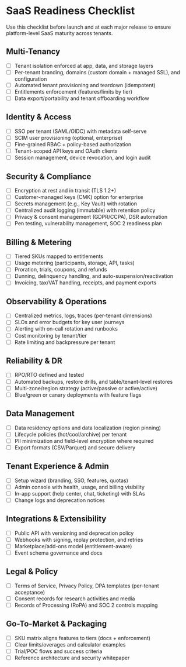# SaaS Readiness Checklist

Use this checklist before launch and at each major release to ensure platform-level SaaS maturity across tenants.

## Multi-Tenancy

- [ ] Tenant isolation enforced at app, data, and storage layers
- [ ] Per-tenant branding, domains (custom domain + managed SSL), and configuration
- [ ] Automated tenant provisioning and teardown (idempotent)
- [ ] Entitlements enforcement (features/limits by tier)
- [ ] Data export/portability and tenant offboarding workflow

## Identity & Access

- [ ] SSO per tenant (SAML/OIDC) with metadata self-serve
- [ ] SCIM user provisioning (optional, enterprise)
- [ ] Fine-grained RBAC + policy-based authorization
- [ ] Tenant-scoped API keys and OAuth clients
- [ ] Session management, device revocation, and login audit

## Security & Compliance

- [ ] Encryption at rest and in transit (TLS 1.2+)
- [ ] Customer-managed keys (CMK) option for enterprise
- [ ] Secrets management (e.g., Key Vault) with rotation
- [ ] Centralized audit logging (immutable) with retention policy
- [ ] Privacy & consent management (GDPR/CCPA), DSR automation
- [ ] Pen testing, vulnerability management, SOC 2 readiness plan

## Billing & Metering

- [ ] Tiered SKUs mapped to entitlements
- [ ] Usage metering (participants, storage, API, tasks)
- [ ] Proration, trials, coupons, and refunds
- [ ] Dunning, delinquency handling, and auto-suspension/reactivation
- [ ] Invoicing, tax/VAT handling, receipts, and payment exports

## Observability & Operations

- [ ] Centralized metrics, logs, traces (per-tenant dimensions)
- [ ] SLOs and error budgets for key user journeys
- [ ] Alerting with on-call rotation and runbooks
- [ ] Cost monitoring by tenant/tier
- [ ] Rate limiting and backpressure per tenant

## Reliability & DR

- [ ] RPO/RTO defined and tested
- [ ] Automated backups, restore drills, and table/tenant-level restores
- [ ] Multi-zone/region strategy (active/passive or active/active)
- [ ] Blue/green or canary deployments with feature flags

## Data Management

- [ ] Data residency options and data localization (region pinning)
- [ ] Lifecycle policies (hot/cool/archive) per tenant
- [ ] PII minimization and field-level encryption where required
- [ ] Export formats (CSV/Parquet) and secure delivery

## Tenant Experience & Admin

- [ ] Setup wizard (branding, SSO, features, quotas)
- [ ] Admin console with health, usage, and billing visibility
- [ ] In-app support (help center, chat, ticketing) with SLAs
- [ ] Change logs and deprecation notices

## Integrations & Extensibility

- [ ] Public API with versioning and deprecation policy
- [ ] Webhooks with signing, replay protection, and retries
- [ ] Marketplace/add-ons model (entitlement-aware)
- [ ] Event schema governance and docs

## Legal & Policy

- [ ] Terms of Service, Privacy Policy, DPA templates (per-tenant acceptance)
- [ ] Consent records for research activities and media
- [ ] Records of Processing (RoPA) and SOC 2 controls mapping

## Go-To-Market & Packaging

- [ ] SKU matrix aligns features to tiers (docs + enforcement)
- [ ] Clear limits/overages and calculator examples
- [ ] Trial/POC flows and success criteria
- [ ] Reference architecture and security whitepaper
